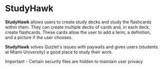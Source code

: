 # StudyHawk

**StudyHawk** allows users to create study decks and study the flashcards within them. They can create multiple decks of cards and, in each deck, create flashcards. These cards allow the user to add a term, a definition, and a picture if the user chooses.

**StudyHawk** solves Quizlet's issues with paywalls and gives users (students at Miami University) a good place to study their work.

Important - Certain security files are hidden to maintain user privacy
